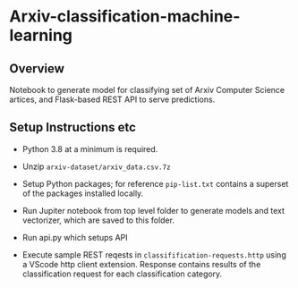 # Arxiv-classification-machine-learning

## Overview
Notebook to generate model for classifying set of Arxiv Computer Science artices, and Flask-based REST API to serve predictions.

## Setup Instructions etc
- Python 3.8 at a minimum is required.

- Unzip ```arxiv-dataset/arxiv_data.csv.7z```

- Setup Python packages; for reference ```pip-list.txt``` contains a superset of the packages installed locally.

- Run Jupiter notebook from top level folder  to generate models and text vectorizer, which are saved to this folder.

- Run api.py which setups API

- Execute sample REST reqests in ```classifification-requests.http``` using a VScode http client extension. Response contains results of the classification request for each classification category.



